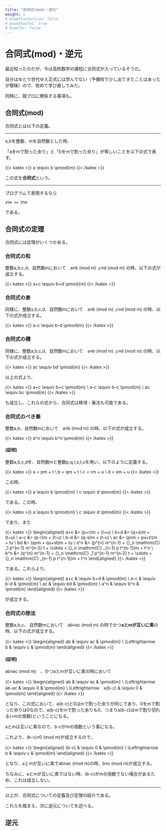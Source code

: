 ```yaml
---
title: "合同式(mod)・逆元"
weight: 1
# bookFlatSection: false
# bookShowToC: true
# bookToc: false
---
```


# 合同式(mod)・逆元

最近知ったのだが、今は高校数学の課程に合同式が入っているそうだ。

自分はゆとり世代ゆえ正式には学んでない（予備校で少し出てきたことはあったが曖昧）ので、改めて学び直してみた。

同時に、競プロに関係する事項も。

## 合同式(mod)

合同式とは以下の定義。

<hr>

a,bを整数、mを自然数とした時、

「aをmで割った余り」と「bをmで割った余り」が等しいことを以下の式で表す。

{{< katex  >}}
a  \equiv b \pmod{m}
{{< /katex >}}

この式を**合同式**という。

<hr>

プログラムで表現するなら 

```
a%m == b%m
```

である。

## 合同式の定理

合同式には定理がいくつかある。

### 合同式の和

整数a,b,c,d、自然数mにおいて　a≡b (mod m) ,c≡d (mod m) の時、以下の式が成立する。

{{< katex  >}}
a+c  \equiv b+d \pmod{m}
{{< /katex >}}

### 合同式の差

同様に、整数a,b,c,d、自然数mにおいて　a≡b (mod m) ,c≡d (mod m) の時、以下の式が成立する。

{{< katex  >}}
a-c  \equiv b-d \pmod{m}
{{< /katex >}}

### 合同式の積

同様に、整数a,b,c,d、自然数mにおいて　a≡b (mod m) ,c≡d (mod m) の時、以下の式が成立する。

{{< katex  >}}
ac  \equiv bd \pmod{m}
{{< /katex >}}

以上の式より、

{{< katex  >}}
a+c  \equiv b+c \pmod{m} \\
a-c  \equiv b-c \pmod{m} \\
ac  \equiv bc \pmod{m} 
{{< /katex >}}

も成立し、これらの式から、合同式は移項・乗法も可能である。

### 合同式のべき乗


整数a,b、自然数mにおいて　a≡b (mod m) の時、以下の式が成立する。

{{< katex  >}}
a^n  \equiv b^n \pmod{m}
{{< /katex >}}


#### (証明)

整数a,b,c,dを、自然数mと整数p,q,r,s,t,uを用い、以下のように定義する。

{{< katex  >}}
a = pm + t \\
b = qm + t \\
c = rm + u \\
d = sm + u 
{{< /katex >}}

この時、

{{< katex  >}}
a  \equiv b \pmod{m} \\
c  \equiv d \pmod{m}
{{< /katex >}}

である。この時、

{{< katex  >}}
a  \equiv b \pmod{m} \\
c  \equiv d \pmod{m}
{{< /katex >}}

であり、また

{{< katex  >}}
\begin{aligned}
a+c  &= (p+r)m + (t+u) \\
b+d  &= (q+s)m + (t+u) \\
a-c  &= (p-r)m + (t-u) \\
b-d  &= (q-s)m + (t-u) \\
ac   &= (prm + pu+tr)m + tu \\
bd   &= (qsm + qu+st)m + tu \\
a^n  &= (p^{n} m^{n-1} + {}_n \mathrm{C} _1 p^{n-1} m^{n-2} t + \cdots + {}_n \mathrm{C} _{n-1} p t^{n-1})m + t^n \\
b^n  &= (q^{n} m^{n-1} + {}_n \mathrm{C} _1 p^{n-1} m^{n-2} t + \cdots + {}_n \mathrm{C} _{n-1} p t^{n-1})m + t^n
\end{aligned}
{{< /katex >}}

である。これらより、

{{< katex  >}}
\begin{aligned}
a+c  & \equiv b+d & \pmod{m} \\
a-c  & \equiv b-d & \pmod{m} \\
ac   & \equiv bd  & \pmod{m} \\
a^n  & \equiv b^n & \pmod{m}
\end{aligned}
{{< /katex >}}

が成立する。



### 合同式の除法

整数a,b,c、 自然数mにおいて　ab≡ac (mod m) の時でかつ**aとmが互いに素**の時、以下の式が成立する。

{{< katex  >}}
\begin{aligned}
ab  & \equiv ac & \pmod{m} \\
\Leftrightarrow　b  & \equiv c & \pmod{m}
\end{aligned}
{{< /katex >}}


#### (証明)

ab≡ac (mod m)　、かつaとmが互いに素の時において

{{< katex  >}}
\begin{aligned}
ab  & \equiv ac & \pmod{m} \\
\Leftrightarrow　ab-ac   & \equiv 0 & \pmod{m} \\
\Leftrightarrow　a(b-c)  & \equiv 0 & \pmod{m}
\end{aligned}
{{< /katex >}}

となり、この式において、a(b-c)と0はmで割った余りが同じであり、0をmで割った余りは0なので、a(b-c)をmで割った余りも0、つまりa(b-c)はmで割り切れる(=mの倍数)ということになる。

aとmは互いに素なので、b-cがmの倍数という事になる。

これより、(b-c)≡0 (mod m)が成立するので、

{{< katex  >}}
\begin{aligned}
(b-c)  & \equiv 0 & \pmod{m} \\
\Leftrightarrow　b   & \equiv c & \pmod{m} 
\end{aligned}
{{< /katex >}}

となり、aとmが互いに素でab≡ac (mod m)の時、b≡c (mod m)が成立する。

ちなみに、aとmが互いに素ではない時、(b-c)がmの倍数でない場合があるため、これは成立しない。


<hr>

以上が、合同式についての定義及び定理の紹介である。

これらを踏まえ、次に逆元についてを述べる。


## 逆元


